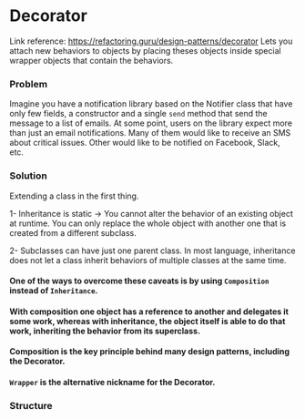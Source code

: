 # Decorator
Link reference: https://refactoring.guru/design-patterns/decorator
Lets you attach new behaviors to objects by placing theses objects inside special wrapper objects that contain the behaviors.

### Problem
Imagine you have a notification library based on the Notifier class that have only few fields, a constructor and a single ```send``` method that send the message to a list of emails. At some point, users on the library expect more than just an email notifications. Many of them would like to receive an SMS about critical issues. Other would like to be notified on Facebook, Slack, etc.

### Solution
Extending a class in the first thing.

  1- Inheritance is static -> You cannot alter the behavior of an existing object at runtime. You can only replace the whole object with another one that is created from a different subclass.

  2- Subclasses can have just one parent class. In most language, inheritance does not let a class inherit behaviors of multiple classes at the same time.
  
#### One of the ways to overcome these caveats is by using ```Composition``` instead of ```Inheritance```.

#### With composition one object has a reference to another and delegates it some work, whereas with inheritance, the object itself is able to do that work, inheriting the behavior from its superclass.

#### Composition is the key principle behind many design patterns, including the Decorator.

#### ```Wrapper``` is the alternative nickname for the Decorator.


### Structure

